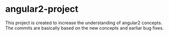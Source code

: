 # angular2-project

This project is created to increase the understanding of angular2 concepts.
The commits are basically based on the new concepts and earliar bug fixes.
